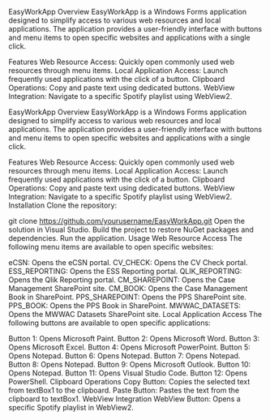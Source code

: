 EasyWorkApp
Overview
EasyWorkApp is a Windows Forms application designed to simplify access to various web resources and local applications. The application provides a user-friendly interface with buttons and menu items to open specific websites and applications with a single click.

Features
Web Resource Access: Quickly open commonly used web resources through menu items.
Local Application Access: Launch frequently used applications with the click of a button.
Clipboard Operations: Copy and paste text using dedicated buttons.
WebView Integration: Navigate to a specific Spotify playlist using WebView2.


EasyWorkApp
Overview
EasyWorkApp is a Windows Forms application designed to simplify access to various web resources and local applications. The application provides a user-friendly interface with buttons and menu items to open specific websites and applications with a single click.

Features
Web Resource Access: Quickly open commonly used web resources through menu items.
Local Application Access: Launch frequently used applications with the click of a button.
Clipboard Operations: Copy and paste text using dedicated buttons.
WebView Integration: Navigate to a specific Spotify playlist using WebView2.
Installation
Clone the repository:

git clone https://github.com/yourusername/EasyWorkApp.git
Open the solution in Visual Studio.
Build the project to restore NuGet packages and dependencies.
Run the application.
Usage
Web Resource Access
The following menu items are available to open specific websites:

eCSN: Opens the eCSN portal.
CV_CHECK: Opens the CV Check portal.
ESS_REPORTING: Opens the ESS Reporting portal.
QLIK_REPORTING: Opens the Qlik Reporting portal.
CM_SHAREPOINT: Opens the Case Management SharePoint site.
CM_BOOK: Opens the Case Management Book in SharePoint.
PPS_SHAREPOINT: Opens the PPS SharePoint site.
PPS_BOOK: Opens the PPS Book in SharePoint.
MWWAC_DATASETS: Opens the MWWAC Datasets SharePoint site.
Local Application Access
The following buttons are available to open specific applications:

Button 1: Opens Microsoft Paint.
Button 2: Opens Microsoft Word.
Button 3: Opens Microsoft Excel.
Button 4: Opens Microsoft PowerPoint.
Button 5: Opens Notepad.
Button 6: Opens Notepad.
Button 7: Opens Notepad.
Button 8: Opens Notepad.
Button 9: Opens Microsoft Outlook.
Button 10: Opens Notepad.
Button 11: Opens Visual Studio Code.
Button 12: Opens PowerShell.
Clipboard Operations
Copy Button: Copies the selected text from textBox1 to the clipboard.
Paste Button: Pastes the text from the clipboard to textBox1.
WebView Integration
WebView Button: Opens a specific Spotify playlist in WebView2.
